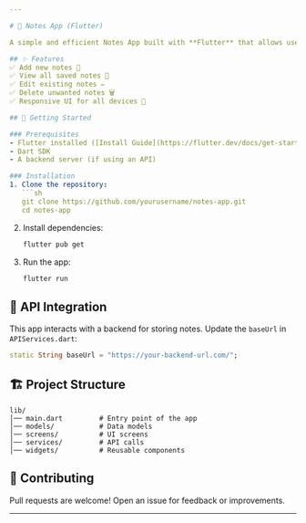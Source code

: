 ```yaml
---

# 📒 Notes App (Flutter)  

A simple and efficient Notes App built with **Flutter** that allows users to **Create, Read, Update, and Delete (CRUD)** notes.  

## ✨ Features  
✅ Add new notes 📌  
✅ View all saved notes 📖  
✅ Edit existing notes ✏️  
✅ Delete unwanted notes 🗑️  
✅ Responsive UI for all devices 📱  

## 🚀 Getting Started  

### Prerequisites  
- Flutter installed ([Install Guide](https://flutter.dev/docs/get-started/install))  
- Dart SDK  
- A backend server (if using an API)  

### Installation  
1. Clone the repository:  
   ```sh
   git clone https://github.com/yourusername/notes-app.git
   cd notes-app
   ```
2. Install dependencies:  
   ```sh
   flutter pub get
   ```
3. Run the app:  
   ```sh
   flutter run
   ```  

## 🔌 API Integration  
This app interacts with a backend for storing notes. Update the `baseUrl` in `APIServices.dart`:  
```dart
static String baseUrl = "https://your-backend-url.com/";
```

## 🏗️ Project Structure  
```
lib/
│── main.dart         # Entry point of the app
│── models/           # Data models
│── screens/          # UI screens
│── services/         # API calls
│── widgets/          # Reusable components
```

## 🤝 Contributing  
Pull requests are welcome! Open an issue for feedback or improvements.  

---
```

